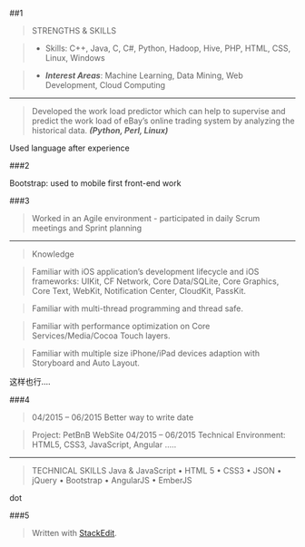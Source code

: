 ##1

>STRENGTHS & SKILLS

>- Skills: C++, Java, C, C#, Python, Hadoop, Hive, PHP, HTML, CSS, Linux, Windows

>- ***Interest Areas***: Machine Learning, Data Mining, Web Development, Cloud Computing

---
>Developed the work load predictor which can help to supervise and predict the work load of eBay’s online trading system by analyzing the historical data. ***(Python, Perl, Linux)***

Used language after experience

###2

Bootstrap: used to mobile first front-end work

###3

>Worked in an Agile environment - participated in daily Scrum meetings and Sprint planning

---
>Knowledge

>Familiar with iOS application’s development lifecycle and iOS frameworks: UIKit, CF Network, Core Data/SQLite, Core Graphics, Core Text, WebKit, Notification  Center, CloudKit, PassKit.

>Familiar with multi-thread programming and thread safe.

>Familiar with performance optimization on Core Services/Media/Cocoa Touch layers.

>Familiar with multiple size iPhone/iPad devices adaption with Storyboard and Auto Layout.

这样也行....

###4
>04/2015 – 06/2015
Better way to write date 


>Project: PetBnB WebSite 04/2015 – 06/2015
>Technical Environment: HTML5, CSS3, JavaScript, Angular
>.....

---

>TECHNICAL SKILLS
>Java & JavaScript • HTML 5 • CSS3 • JSON • jQuery • Bootstrap • AngularJS • EmberJS

dot 

###5

> Written with [StackEdit](https://stackedit.io/).